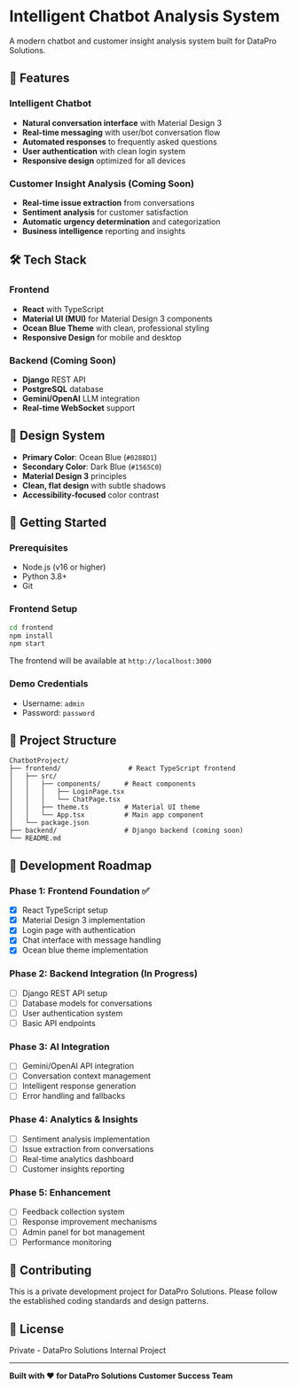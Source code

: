 # Intelligent Chatbot Analysis System

A modern chatbot and customer insight analysis system built for DataPro Solutions.

## 🚀 Features

### **Intelligent Chatbot**
- **Natural conversation interface** with Material Design 3
- **Real-time messaging** with user/bot conversation flow
- **Automated responses** to frequently asked questions
- **User authentication** with clean login system
- **Responsive design** optimized for all devices

### **Customer Insight Analysis** (Coming Soon)
- **Real-time issue extraction** from conversations
- **Sentiment analysis** for customer satisfaction
- **Automatic urgency determination** and categorization
- **Business intelligence** reporting and insights

## 🛠️ Tech Stack

### **Frontend**
- **React** with TypeScript
- **Material UI (MUI)** for Material Design 3 components
- **Ocean Blue Theme** with clean, professional styling
- **Responsive Design** for mobile and desktop

### **Backend** (Coming Soon)
- **Django** REST API
- **PostgreSQL** database
- **Gemini/OpenAI** LLM integration
- **Real-time WebSocket** support

## 🎨 Design System

- **Primary Color**: Ocean Blue (`#0288D1`)
- **Secondary Color**: Dark Blue (`#1565C0`)
- **Material Design 3** principles
- **Clean, flat design** with subtle shadows
- **Accessibility-focused** color contrast

## 🚀 Getting Started

### **Prerequisites**
- Node.js (v16 or higher)
- Python 3.8+
- Git

### **Frontend Setup**
```bash
cd frontend
npm install
npm start
```

The frontend will be available at `http://localhost:3000`

### **Demo Credentials**
- Username: `admin`
- Password: `password`

## 📁 Project Structure

```
ChatbotProject/
├── frontend/                 # React TypeScript frontend
│   ├── src/
│   │   ├── components/      # React components
│   │   │   ├── LoginPage.tsx
│   │   │   └── ChatPage.tsx
│   │   ├── theme.ts         # Material UI theme
│   │   └── App.tsx          # Main app component
│   └── package.json
├── backend/                 # Django backend (coming soon)
└── README.md
```

## 🎯 Development Roadmap

### **Phase 1: Frontend Foundation** ✅
- [x] React TypeScript setup
- [x] Material Design 3 implementation
- [x] Login page with authentication
- [x] Chat interface with message handling
- [x] Ocean blue theme implementation

### **Phase 2: Backend Integration** (In Progress)
- [ ] Django REST API setup
- [ ] Database models for conversations
- [ ] User authentication system
- [ ] Basic API endpoints

### **Phase 3: AI Integration**
- [ ] Gemini/OpenAI API integration
- [ ] Conversation context management
- [ ] Intelligent response generation
- [ ] Error handling and fallbacks

### **Phase 4: Analytics & Insights**
- [ ] Sentiment analysis implementation
- [ ] Issue extraction from conversations
- [ ] Real-time analytics dashboard
- [ ] Customer insights reporting

### **Phase 5: Enhancement**
- [ ] Feedback collection system
- [ ] Response improvement mechanisms
- [ ] Admin panel for bot management
- [ ] Performance monitoring

## 🤝 Contributing

This is a private development project for DataPro Solutions. Please follow the established coding standards and design patterns.

## 📄 License

Private - DataPro Solutions Internal Project

---

**Built with ❤️ for DataPro Solutions Customer Success Team**